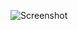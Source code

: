 ![Screenshot](https://raw.github.com/toamitkumar/motion-plot/master/examples/StackedBarChart/Screenshot.png)
